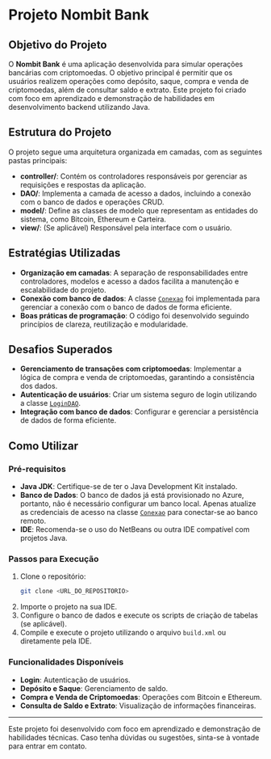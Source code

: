 # Projeto Nombit Bank

## Objetivo do Projeto

O **Nombit Bank** é uma aplicação desenvolvida para simular operações bancárias com criptomoedas. O objetivo principal é permitir que os usuários realizem operações como depósito, saque, compra e venda de criptomoedas, além de consultar saldo e extrato. Este projeto foi criado com foco em aprendizado e demonstração de habilidades em desenvolvimento backend utilizando Java.

## Estrutura do Projeto

O projeto segue uma arquitetura organizada em camadas, com as seguintes pastas principais:

- **controller/**: Contém os controladores responsáveis por gerenciar as requisições e respostas da aplicação.
- **DAO/**: Implementa a camada de acesso a dados, incluindo a conexão com o banco de dados e operações CRUD.
- **model/**: Define as classes de modelo que representam as entidades do sistema, como Bitcoin, Ethereum e Carteira.
- **view/**: (Se aplicável) Responsável pela interface com o usuário.

## Estratégias Utilizadas

- **Organização em camadas**: A separação de responsabilidades entre controladores, modelos e acesso a dados facilita a manutenção e escalabilidade do projeto.
- **Conexão com banco de dados**: A classe [`Conexao`](src/DAO/Conexao.java) foi implementada para gerenciar a conexão com o banco de dados de forma eficiente.
- **Boas práticas de programação**: O código foi desenvolvido seguindo princípios de clareza, reutilização e modularidade.

## Desafios Superados

- **Gerenciamento de transações com criptomoedas**: Implementar a lógica de compra e venda de criptomoedas, garantindo a consistência dos dados.
- **Autenticação de usuários**: Criar um sistema seguro de login utilizando a classe [`LoginDAO`](src/DAO/LoginDAO.java).
- **Integração com banco de dados**: Configurar e gerenciar a persistência de dados de forma eficiente.

## Como Utilizar

### Pré-requisitos

- **Java JDK**: Certifique-se de ter o Java Development Kit instalado.
- **Banco de Dados**: O banco de dados já está provisionado no Azure, portanto, não é necessário configurar um banco local. Apenas atualize as credenciais de acesso na classe [`Conexao`](src/DAO/Conexao.java) para conectar-se ao banco remoto.
- **IDE**: Recomenda-se o uso do NetBeans ou outra IDE compatível com projetos Java.

### Passos para Execução

1. Clone o repositório:
   ```sh
   git clone <URL_DO_REPOSITORIO>
   ```
2. Importe o projeto na sua IDE.
3. Configure o banco de dados e execute os scripts de criação de tabelas (se aplicável).
4. Compile e execute o projeto utilizando o arquivo `build.xml` ou diretamente pela IDE.

### Funcionalidades Disponíveis

- **Login**: Autenticação de usuários.
- **Depósito e Saque**: Gerenciamento de saldo.
- **Compra e Venda de Criptomoedas**: Operações com Bitcoin e Ethereum.
- **Consulta de Saldo e Extrato**: Visualização de informações financeiras.

---

Este projeto foi desenvolvido com foco em aprendizado e demonstração de habilidades técnicas. Caso tenha dúvidas ou sugestões, sinta-se à vontade para entrar em contato.